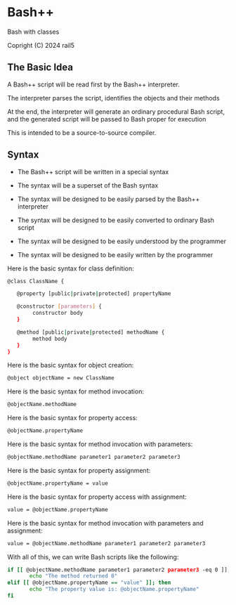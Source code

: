 # Bash++

Bash with classes

Copright (C) 2024 rail5

## The Basic Idea

A Bash++ script will be read first by the Bash++ interpreter.

The interpreter parses the script, identifies the objects and their methods

At the end, the interpreter will generate an ordinary procedural Bash script, and the generated script will be passed to Bash proper for execution

This is intended to be a source-to-source compiler.

## Syntax

 - The Bash++ script will be written in a special syntax

 - The syntax will be a superset of the Bash syntax

 - The syntax will be designed to be easily parsed by the Bash++ interpreter

 - The syntax will be designed to be easily converted to ordinary Bash script

 - The syntax will be designed to be easily understood by the programmer

 - The syntax will be designed to be easily written by the programmer

Here is the basic syntax for class definition:

```sh
@class ClassName {

   @property [public|private|protected] propertyName

   @constructor [parameters] {
	  	constructor body
   }

   @method [public|private|protected] methodName {
	  	method body
   }
}
```

Here is the basic syntax for object creation:

```sh
@object objectName = new ClassName
```

Here is the basic syntax for method invocation:

```sh
@objectName.methodName
```

Here is the basic syntax for property access:

```sh
@objectName.propertyName
```

Here is the basic syntax for method invocation with parameters:

```sh
@objectName.methodName parameter1 parameter2 parameter3
```

Here is the basic syntax for property assignment:

```sh
@objectName.propertyName = value
```


Here is the basic syntax for property access with assignment:

```sh
value = @objectName.propertyName
```

Here is the basic syntax for method invocation with parameters and assignment:

```sh
value = @objectName.methodName parameter1 parameter2 parameter3
```

With all of this, we can write Bash scripts like the following:

```sh
if [[ @objectName.methodName parameter1 parameter2 parameter3 -eq 0 ]]; then
	   echo "The method returned 0"
elif [[ @objectName.propertyName == "value" ]]; then
	   echo "The property value is: @objectName.propertyName"
fi
```